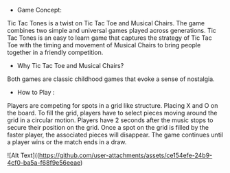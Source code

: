 - Game Concept: 

Tic Tac Tones is a twist on Tic Tac Toe and Musical Chairs. The game combines two simple and universal games played across generations. Tic Tac Tones is an easy to learn game that captures the strategy of Tic Tac Toe with the timing and movement of Musical Chairs to bring people together in a friendly competition.

- Why Tic Tac Toe and Musical Chairs? 

Both games are classic childhood games that evoke a sense of nostalgia.

- How to Play : 

Players are competing for spots in a grid like structure. Placing X and O on the board. To fill the grid, players have to select pieces moving around the grid in a circular motion. Players have 2 seconds after the music stops to secure their position on the grid. Once a spot on the grid is filled by the faster player, the associated pieces will disappear. The game continues until a player wins or the match ends in a draw.

![Alt Text]((https://github.com/user-attachments/assets/ce154efe-24b9-4cf0-ba5a-f68f9e56eeae)
